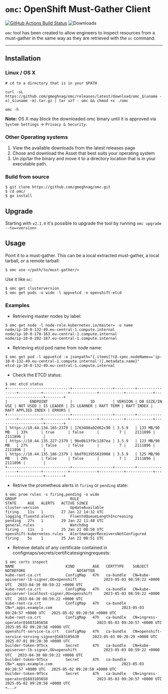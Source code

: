 # `omc`: OpenShift Must-Gather Client

[![GitHub Actions Build Status](https://github.com/gmeghnag/omc/actions/workflows/build.yml/badge.svg)](https://github.com/gmeghnag/omc/actions?query=workflow%3ABuild)
![Downloads](https://img.shields.io/github/downloads/gmeghnag/omc/total)

`omc` tool has been created to allow engineers to inspect resources from a must-gather in the same way as they are retrieved with the `oc` command.

---
## Installation

### Linux / OS X
```
# cd to a directory that is in your $PATH

curl -sL https://github.com/gmeghnag/omc/releases/latest/download/omc_$(uname -o)_$(uname -m).tar.gz | tar xzf - omc && chmod +x ./omc

omc -h
```
**Note:** OS X may block the downloaded omc binary until it is approved via `System Settings` -> `Privacy & Security`.

### Other Operating systems
1. View the available downloads from the latest releases page
1. Chose and download the Asset that best suits your operating system
1. Un zip/tar the binary and move it to a directory location that is in your executable path. 

### Build from source
```
$ git clone https://github.com/gmeghnag/omc.git
$ cd omc/
$ go install
```

## Upgrade
Starting with `v2.1.0` it's possible to upgrade the tool by running `omc upgrade --to=<version>`

## Usage
Point it to a must-gather. This can be a local extracted must-gather, a local tarball, or a remote tarball:
```
$ omc use </path/to/must-gather/>
```
Use it like `oc`:
```
$ omc get clusterversion
$ omc get pods -o wide -l app=etcd -n openshift-etcd
```

### Examples
- Retrieving master nodes by label:
```
$ omc get node -l node-role.kubernetes.io/master= -o name   
node/ip-10-0-132-49.eu-central-1.compute.internal
node/ip-10-0-178-163.eu-central-1.compute.internal
node/ip-10-0-202-187.eu-central-1.compute.internal
```
- Retrieving etcd pod name from node name:
```
$ omc get pod -l app=etcd -o jsonpath="{.items[?(@.spec.nodeName=='ip-10-0-132-49.eu-central-1.compute.internal')].metadata.name}"
etcd-ip-10-0-132-49.eu-central-1.compute.internal
```
- Check the ETCD status:
```
$ omc etcd status
+----------------------------+------------------+---------+----------------+----------+-----------+------------+-----------+------------+--------------------+--------+
|          ENDPOINT          |        ID        | VERSION | DB SIZE/IN USE | NOT USED | IS LEADER | IS LEARNER | RAFT TERM | RAFT INDEX | RAFT APPLIED INDEX | ERRORS |
+----------------------------+------------------+---------+----------------+----------+-----------+------------+-----------+------------+--------------------+--------+
| https://10.44.134.165:2379 | 1763488a02d62c90 | 3.5.9   | 133 MB/90 MB   | 33%      | true      | false      |         7 |    2111896 |            2111896 |        |
| https://10.44.135.227:2379 | 96e0b13f9c1287ea | 3.5.9   | 123 MB/90 MB   | 27%      | false     | false      |         7 |    2111896 |            2111896 |        |
| https://10.44.135.186:2379 | bbdf013955819908 | 3.5.9   | 125 MB/90 MB   | 28%      | false     | false      |         7 |    2111896 |            2111896 |        |
+----------------------------+------------------+---------+----------------+----------+-----------+------------+-----------+------------+--------------------+--------+
```
- Retrive the prometheus alerts in `firing` or `pending` state:
```
$ omc prom rules -s firing,pending -o wide
GROUP                        RULE                                 STATE     AGE   ALERTS   ACTIVE SINCE
cluster-version              UpdateAvailable                      firing    11s   1        27 Jan 22 14:32 UTC
logging_fluentd.alerts       FluentdQueueLengthIncreasing         pending   27s   1        29 Jan 22 11:48 UTC
general.rules                Watchdog                             firing    11s   1        25 Jan 22 08:50 UTC
openshift-kubernetes.rules   AlertmanagerReceiversNotConfigured   firing    5s    1        25 Jan 22 08:51 UTC
```
- Retreive details of any certificate contained in configmaps/secrets/certificatesigningrequests:
```
$ omc certs inspect                                                                                                                   
NAME                       KIND        AGE   CERTTYPE    SUBJECT                                             NOTBEFORE                       NOTAFTER                             
kube-root-ca.crt           ConfigMap   47h   ca-bundle   CN=kube-apiserver-lb-signer,OU=openshift            2023-05-03 08:59:22 +0000 UTC 　2033-04-30 08:59:22 +0000 UTC
kube-root-ca.crt           ConfigMap   47h   ca-bundle   CN=kube-apiserver-localhost-signer,OU=openshift     2023-05-03 08:59:22 +0000 UTC 　2033-04-30 08:59:22 +0000 UTC
kube-root-ca.crt           ConfigMap   47h   ca-bundle   CN=*.apps.example.com                               2023-05-03 09:20:57 +0000 UTC 　2025-05-02 09:20:58 +0000 UTC
kube-root-ca.crt           ConfigMap   47h   ca-bundle   CN=ingress-operator@1683105658                      2023-05-03 09:20:57 +0000 UTC 　2025-05-02 09:20:58 +0000 UTC
openshift-service-ca.crt   ConfigMap   47h   ca-bundle   CN=openshift-service-serving-signer@1683105630      2023-05-03 09:20:29 +0000 UTC 　2025-07-01 09:20:30 +0000 UTC
builder-token-9f5cx        Secret      47h   ca-bundle   CN=kube-apiserver-lb-signer,OU=openshift            2023-05-03 08:59:22 +0000 UTC 　2033-04-30 08:59:22 +0000 UTC
builder-token-9f5cx        Secret      47h   ca-bundle   CN=*.apps.example.com                               2023-05-03 09:20:57 +0000 UTC 　2025-05-02 09:20:58 +0000 UTC
builder-token-9f5cx        Secret      47h   ca-bundle   CN=ingress-operator@1683105658                      2023-05-03 09:20:57 +0000 UTC 　2025-05-02 09:20:58 +0000 UTC
<...>
```
